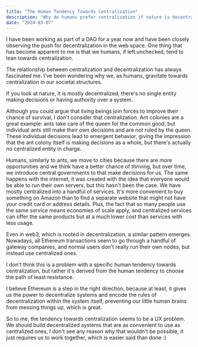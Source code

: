 ```yaml
---
title: "The Human Tendency Towards Centralization"
description: "Why do humans prefer centralization if nature is decentralized?"
date: "2024-03-07"
---
```


I have been working as part of a DAO for a year now and have been closely observing the push for decentralization in the web space. One thing that has become apparent to me is that we humans, if left unchecked, tend to lean towards centralization.

The relationship between centralization and decentralization has always fascinated me. I've been wondering why we, as humans, gravitate towards centralization in our societal structures.

If you look at nature, it is mostly decentralized, there's no single entity making decisions or having authority over a system.

Although you could argue that living beings join forces to improve their chance of survival, I don't consider that centralization. Ant colonies are a great example: ants take care of the queen for the common good, but individual ants still make their own decisions and are not ruled by the queen. These individual decisions lead to emergent behavior, giving the impression that the ant colony itself is making decisions as a whole, but there's actually no centralized entity in charge.

Humans, similarly to ants, we move to cities because there are more opportunities and we think have a better chance of thriving, but over time, we introduce central governments to that make decisions for us. The same happens with the internet, it was created with the idea that everyone would be able to run their own servers, but this hasn't been the case. We have mostly centralized into a handful of services. It's more convenient to buy something on Amazon than to find a separate website that might not have your credit card or address details. Plus, the fact that so many people use the same service means economies of scale apply, and centralized services can offer the same products but at a much lower cost than services with less usage.

Even in web3, which is rooted in decentralization, a similar pattern emerges. Nowadays, all Ethereum transactions seem to go through a handful of gateway companies, and normal users don't really run their own nodes, but instead use centralized ones.

I don't think this is a problem with a specific human tendency towards centralization, but rather it's derived from the human tendency to choose the path of least resistance.

I believe Ethereum is a step in the right direction, because at least, it gives us the power to decentralize systems and encode the rules of decentralization within the system itself, preventing our little human brains from messing things up, which is great.

So to me, the tendency towards centralization seems to be a UX problem. We should build decentralized systems that are as convenient to use as centralized ones, I don't see any reason why that wouldn't be possible, it just requires us to work together, which is easier said than done :)
